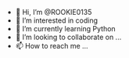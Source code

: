 - 👋 Hi, I’m @ROOKIE0135
- 👀 I’m interested in coding 
- 🌱 I’m currently learning Python
- 💞️ I’m looking to collaborate on ...
- 📫 How to reach me ...

<!---
ROOKIE0135/ROOKIE0135 is a ✨ special ✨ repository because its `README.md` (this file) appears on your GitHub profile.
You can click the Preview link to take a look at your changes.
--->
